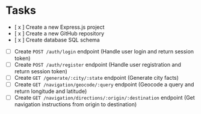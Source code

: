 # Tasks

- [ x ] Create a new Express.js project
- [ x ] Create a new GitHub repository
- [ x ] Create database SQL schema
- [ ] Create `POST /auth/login` endpoint (Handle user login and return session token)
- [ ] Create `POST /auth/register` endpoint (Handle user registration and return session token)
- [ ] Create `GET /generate/:city/:state` endpoint (Generate city facts)
- [ ] Create `GET /navigation/geocode/:query` endpoint (Geocode a query and return longitude and latitude)
- [ ] Create `GET /navigation/directions/:origin/:destination` endpoint (Get navigation instructions from origin to destination)